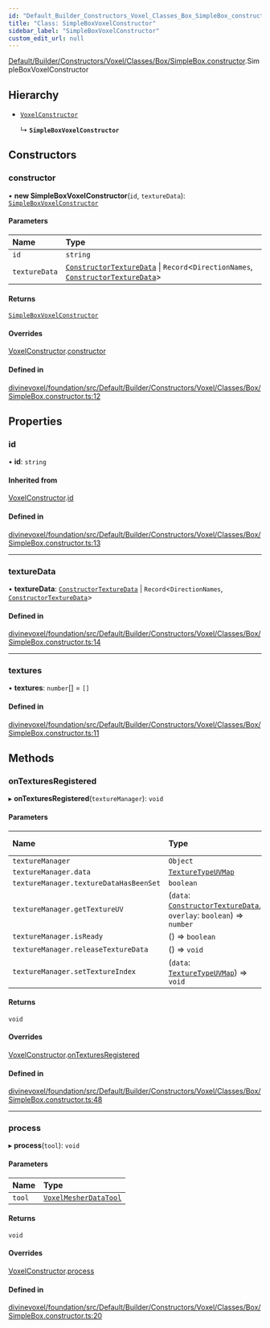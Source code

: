 ```yaml
---
id: "Default_Builder_Constructors_Voxel_Classes_Box_SimpleBox_constructor.SimpleBoxVoxelConstructor"
title: "Class: SimpleBoxVoxelConstructor"
sidebar_label: "SimpleBoxVoxelConstructor"
custom_edit_url: null
---
```


[Default/Builder/Constructors/Voxel/Classes/Box/SimpleBox.constructor](../modules/Default_Builder_Constructors_Voxel_Classes_Box_SimpleBox_constructor.md).SimpleBoxVoxelConstructor

## Hierarchy

- [`VoxelConstructor`](Default_Builder_Constructors_Voxel_Classes_VoxelConstructor.VoxelConstructor.md)

  ↳ **`SimpleBoxVoxelConstructor`**

## Constructors

### constructor

• **new SimpleBoxVoxelConstructor**(`id`, `textureData`): [`SimpleBoxVoxelConstructor`](Default_Builder_Constructors_Voxel_Classes_Box_SimpleBox_constructor.SimpleBoxVoxelConstructor.md)

#### Parameters

| Name | Type |
| :------ | :------ |
| `id` | `string` |
| `textureData` | [`ConstructorTextureData`](../modules/Textures_Constructor_types.md#constructortexturedata) \| `Record`\<`DirectionNames`, [`ConstructorTextureData`](../modules/Textures_Constructor_types.md#constructortexturedata)\> |

#### Returns

[`SimpleBoxVoxelConstructor`](Default_Builder_Constructors_Voxel_Classes_Box_SimpleBox_constructor.SimpleBoxVoxelConstructor.md)

#### Overrides

[VoxelConstructor](Default_Builder_Constructors_Voxel_Classes_VoxelConstructor.VoxelConstructor.md).[constructor](Default_Builder_Constructors_Voxel_Classes_VoxelConstructor.VoxelConstructor.md#constructor)

#### Defined in

[divinevoxel/foundation/src/Default/Builder/Constructors/Voxel/Classes/Box/SimpleBox.constructor.ts:12](https://github.com/lucasdamianjohnson/DivineVoxelEngine/blob/596fa7391478620ed460dfb4856ff0a763b91c49/divinevoxel/foundation/src/Default/Builder/Constructors/Voxel/Classes/Box/SimpleBox.constructor.ts#L12)

## Properties

### id

• **id**: `string`

#### Inherited from

[VoxelConstructor](Default_Builder_Constructors_Voxel_Classes_VoxelConstructor.VoxelConstructor.md).[id](Default_Builder_Constructors_Voxel_Classes_VoxelConstructor.VoxelConstructor.md#id)

#### Defined in

[divinevoxel/foundation/src/Default/Builder/Constructors/Voxel/Classes/Box/SimpleBox.constructor.ts:13](https://github.com/lucasdamianjohnson/DivineVoxelEngine/blob/596fa7391478620ed460dfb4856ff0a763b91c49/divinevoxel/foundation/src/Default/Builder/Constructors/Voxel/Classes/Box/SimpleBox.constructor.ts#L13)

___

### textureData

• **textureData**: [`ConstructorTextureData`](../modules/Textures_Constructor_types.md#constructortexturedata) \| `Record`\<`DirectionNames`, [`ConstructorTextureData`](../modules/Textures_Constructor_types.md#constructortexturedata)\>

#### Defined in

[divinevoxel/foundation/src/Default/Builder/Constructors/Voxel/Classes/Box/SimpleBox.constructor.ts:14](https://github.com/lucasdamianjohnson/DivineVoxelEngine/blob/596fa7391478620ed460dfb4856ff0a763b91c49/divinevoxel/foundation/src/Default/Builder/Constructors/Voxel/Classes/Box/SimpleBox.constructor.ts#L14)

___

### textures

• **textures**: `number`[] = `[]`

#### Defined in

[divinevoxel/foundation/src/Default/Builder/Constructors/Voxel/Classes/Box/SimpleBox.constructor.ts:11](https://github.com/lucasdamianjohnson/DivineVoxelEngine/blob/596fa7391478620ed460dfb4856ff0a763b91c49/divinevoxel/foundation/src/Default/Builder/Constructors/Voxel/Classes/Box/SimpleBox.constructor.ts#L11)

## Methods

### onTexturesRegistered

▸ **onTexturesRegistered**(`textureManager`): `void`

#### Parameters

| Name | Type | Default value |
| :------ | :------ | :------ |
| `textureManager` | `Object` | `undefined` |
| `textureManager.data` | [`TextureTypeUVMap`](../modules/Textures_Texture_types.md#texturetypeuvmap) | `undefined` |
| `textureManager.textureDataHasBeenSet` | `boolean` | `false` |
| `textureManager.getTextureUV` | (`data`: [`ConstructorTextureData`](../modules/Textures_Constructor_types.md#constructortexturedata), `overlay`: `boolean`) => `number` | `undefined` |
| `textureManager.isReady` | () => `boolean` | `undefined` |
| `textureManager.releaseTextureData` | () => `void` | `undefined` |
| `textureManager.setTextureIndex` | (`data`: [`TextureTypeUVMap`](../modules/Textures_Texture_types.md#texturetypeuvmap)) => `void` | `undefined` |

#### Returns

`void`

#### Overrides

[VoxelConstructor](Default_Builder_Constructors_Voxel_Classes_VoxelConstructor.VoxelConstructor.md).[onTexturesRegistered](Default_Builder_Constructors_Voxel_Classes_VoxelConstructor.VoxelConstructor.md#ontexturesregistered)

#### Defined in

[divinevoxel/foundation/src/Default/Builder/Constructors/Voxel/Classes/Box/SimpleBox.constructor.ts:48](https://github.com/lucasdamianjohnson/DivineVoxelEngine/blob/596fa7391478620ed460dfb4856ff0a763b91c49/divinevoxel/foundation/src/Default/Builder/Constructors/Voxel/Classes/Box/SimpleBox.constructor.ts#L48)

___

### process

▸ **process**(`tool`): `void`

#### Parameters

| Name | Type |
| :------ | :------ |
| `tool` | [`VoxelMesherDataTool`](Default_Builder_Tools_VoxelMesherDataTool.VoxelMesherDataTool.md) |

#### Returns

`void`

#### Overrides

[VoxelConstructor](Default_Builder_Constructors_Voxel_Classes_VoxelConstructor.VoxelConstructor.md).[process](Default_Builder_Constructors_Voxel_Classes_VoxelConstructor.VoxelConstructor.md#process)

#### Defined in

[divinevoxel/foundation/src/Default/Builder/Constructors/Voxel/Classes/Box/SimpleBox.constructor.ts:20](https://github.com/lucasdamianjohnson/DivineVoxelEngine/blob/596fa7391478620ed460dfb4856ff0a763b91c49/divinevoxel/foundation/src/Default/Builder/Constructors/Voxel/Classes/Box/SimpleBox.constructor.ts#L20)
